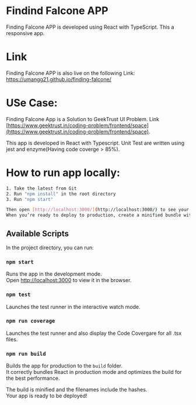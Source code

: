 # Findind Falcone APP

Finding Falcone APP is developed using React with TypeScript. This a responsive app.

# Link 

Finding Falcone APP is also live on the following Link: https://umangg21.github.io/finding-falcone/

# USe Case:

Finding Falcone App is a Solution to GeekTrust UI Problem. Link [https://www.geektrust.in/coding-problem/frontend/space](https://www.geektrust.in/coding-problem/frontend/space). 

This app is developed in React with Typescript.
Unit Test are written using jest and enzyme(Having code coverge > 85%).

# How to run app locally:

```sh
1. Take the latest from Git
2. Run "npm install" in the root directory
3. Run "npm start"

Then open [http://localhost:3000/](http://localhost:3000/) to see your app.<br>
When you’re ready to deploy to production, create a minified bundle with `npm run build`.
```

## Available Scripts

In the project directory, you can run:

### `npm start`

Runs the app in the development mode.<br>
Open [http://localhost:3000](http://localhost:3000) to view it in the browser.

### `npm test`

Launches the test runner in the interactive watch mode.<br>

### `npm run coverage`

Launches the test runner and also display the Code Covergare for all .tsx files.<br>

### `npm run build`

Builds the app for production to the `build` folder.<br>
It correctly bundles React in production mode and optimizes the build for the best performance.

The build is minified and the filenames include the hashes.<br>
Your app is ready to be deployed!
